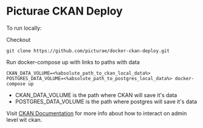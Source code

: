# Picturae CKAN Deploy

To run locally:

Checkout
```{r, engine='bash', count_lines}
git clone https://github.com/picturae/docker-ckan-deploy.git
```

Run docker-compose up with links to paths with data
```{r, engine='bash', count_lines}
CKAN_DATA_VOLUME=<%absolute_path_to_ckan_local_data%> POSTGRES_DATA_VOLUME=<%absolute_path_to_postgres_local_data%> docker-compose up
```

- CKAN_DATA_VOLUME is the path where CKAN will save it's data
- POSTGRES_DATA_VOLUME is the path where postgres will save it's data

Visit [CKAN Documentation](http://docs.ckan.org/en/latest/maintaining/installing/index.html) for more info about how to interact on admin level wit ckan.







